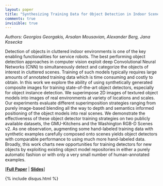 ```yaml
---
layout: paper
title: "Synthesizing Training Data for Object Detection in Indoor Scenes"
comments: true
invisible: true
---
```


<p class="text-left"><i>Authors: Georgios Georgakis, Arsalan Mousavian, Alexander Berg, Jana Kosecka</i></p>

Detection of objects in cluttered indoor environments is one of the key enabling functionalities for service robots. The best performing  object detection approaches in computer vision exploit deep Convolutional Neural Networks (CNN) to simultaneously detect and categorize the objects of interest in cluttered scenes. Training of such models typically requires large amounts of annotated training data which is time consuming and costly to obtain. In this work we explore the ability of using synthetically generated composite images for training state-of-the-art object detectors, especially for object instance detection. We superimpose 2D images of textured object models into images of real environments at variety of locations and scales.  Our experiments evaluate different superimposition strategies ranging from purely image-based blending all the way to depth and semantics informed positioning of the object models into real scenes.  We demonstrate the effectiveness of these object detector training strategies on two publicly available datasets, the GMU-Kitchens and the Washington RGB-D Scenes v2. As one observation, augmenting some hand-labeled training data with synthetic examples carefully composed onto scenes yields object detectors with comparable performance to using much more hand-labeled data. Broadly, this work charts new opportunities for training detectors for new objects by exploiting existing object model repositories in either a purely automatic fashion or with only a very small number of human-annotated examples. 

[<b><a href="/static/papers/67.pdf">Full Paper</a></b> \| <b><a href="/static/slides/67.mp4">Slides</a></b>]

{% include disqus.html %}